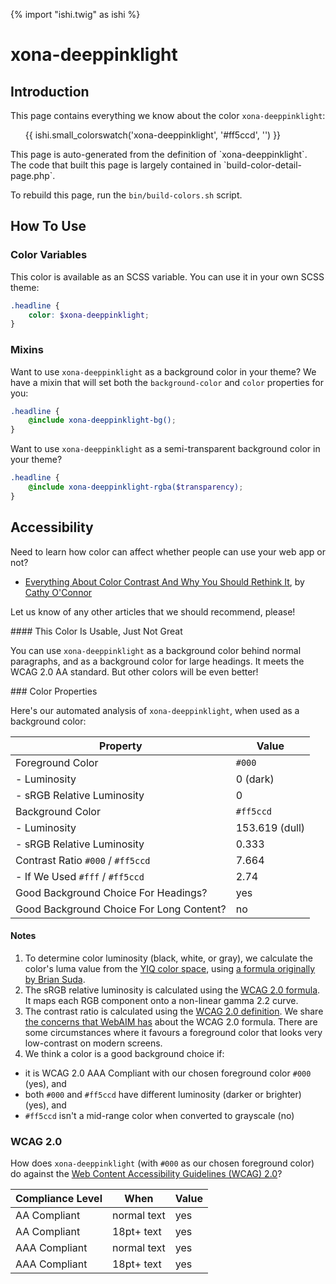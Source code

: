 {% import "ishi.twig" as ishi %}
# xona-deeppinklight

## Introduction

This page contains everything we know about the color `xona-deeppinklight`:

<div class="grid">
    <div class="cell">
        <div class="swatch">
            <ul>
                {{ ishi.small_colorswatch('xona-deeppinklight', '#ff5ccd', '') }}
            </ul>
        </div>
    </div>
</div>

<div class="callout attention" markdown="1">
This page is auto-generated from the definition of `xona-deeppinklight`. The code that built this page is largely contained in `build-color-detail-page.php`.

To rebuild this page, run the `bin/build-colors.sh` script.
</div>

## How To Use

### Color Variables

This color is available as an SCSS variable. You can use it in your own SCSS theme:

```scss
.headline {
    color: $xona-deeppinklight;
}
```

### Mixins

Want to use `xona-deeppinklight` as a background color in your theme? We have a mixin that will set both the `background-color` and `color` properties for you:

```scss
.headline {
    @include xona-deeppinklight-bg();
}
```

Want to use `xona-deeppinklight` as a semi-transparent background color in your theme?

```scss
.headline {
    @include xona-deeppinklight-rgba($transparency);
}
```

## Accessibility

Need to learn how color can affect whether people can use your web app or not?

* [Everything About Color Contrast And Why You Should Rethink It](https://www.smashingmagazine.com/2014/10/color-contrast-tips-and-tools-for-accessibility/), by [Cathy O'Connor](http://www.twitter.com/cagocon)

Let us know of any other articles that we should recommend, please!
<div class="callout warning" markdown="1">
#### This Color Is Usable, Just Not Great

You can use `xona-deeppinklight` as a background color behind normal paragraphs, and as a background color for large headings. It meets the WCAG 2.0 AA standard. But other colors will be even better!
</div>
### Color Properties

Here's our automated analysis of `xona-deeppinklight`, when used as a background color:

Property | Value
---------|------
Foreground Color | `#000`
- Luminosity | 0 (dark)
- sRGB Relative Luminosity | 0
Background Color | `#ff5ccd`
- Luminosity | 153.619 (dull)
- sRGB Relative Luminosity | 0.333
Contrast Ratio `#000` / `#ff5ccd` | 7.664
- If We Used `#fff` / `#ff5ccd` | 2.74
Good Background Choice For Headings? | yes
Good Background Choice For Long Content? | no

#### Notes

1. To determine color luminosity (black, white, or gray), we calculate the color's luma value from the [YIQ color space](https://en.wikipedia.org/wiki/YIQ), using [a formula originally by Brian Suda](https://24ways.org/2010/calculating-color-contrast/).
1. The sRGB relative luminosity is calculated using the [WCAG 2.0 formula](https://www.w3.org/TR/WCAG20/#relativeluminancedef). It maps each RGB component onto a non-linear gamma 2.2 curve.
1. The contrast ratio is calculated using the [WCAG 2.0 definition](https://www.w3.org/TR/2008/REC-WCAG20-20081211/#contrast-ratiodef). We share [the concerns that WebAIM has](http://webaim.org/blog/wcag-2-1-feedback/) about the WCAG 2.0 formula. There are some circumstances where it favours a foreground color that looks very low-contrast on modern screens.
1. We think a color is a good background choice if:
  - it is WCAG 2.0 AAA Compliant with our chosen foreground color `#000` (yes), and
  - both `#000` and `#ff5ccd` have different luminosity (darker or brighter) (yes), and
  - `#ff5ccd` isn't a mid-range color when converted to grayscale (no)

### WCAG 2.0

How does `xona-deeppinklight` (with `#000` as our chosen foreground color) do against the [Web Content Accessibility Guidelines (WCAG) 2.0](https://www.w3.org/TR/WCAG20/)?

Compliance Level | When | Value
-----------------|------|------
AA Compliant | normal text | yes
AA Compliant | 18pt+ text | yes
AAA Compliant | normal text | yes
AAA Compliant | 18pt+ text | yes